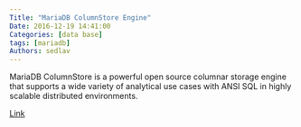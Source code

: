 ```yaml
---
Title: "MariaDB ColumnStore Engine"
Date: 2016-12-19 14:41:00
Categories: [data base]
tags: [mariadb]
Authors: sedlav
---
```


MariaDB ColumnStore is a powerful open source columnar storage engine that supports a wide variety of analytical use cases with ANSI SQL in highly scalable distributed environments.

[Link](https://www.percona.com/blog/2016/06/07/choosing-mysql-high-availability-solutions/)
